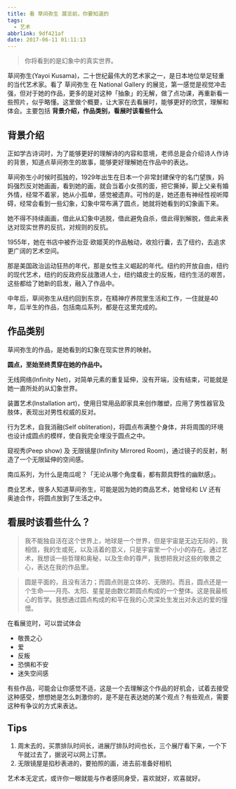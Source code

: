 ```yaml
---
title: 看 草间弥生 展览前，你要知道的
tags:
  - 艺术
abbrlink: 9df421af
date: 2017-06-11 01:11:13
---
```

> 你将看到的是幻象中的真实世界。

<!-- more -->

草间弥生(Yayoi Kusama)，二十世纪最伟大的艺术家之一，是日本地位举足轻重的当代艺术家。看了 草间弥生 在 National Gallery 的展览，第一感觉是视觉冲击强，但对于她的作品，更多的是对这种「抽象」的无解，做了点功课，再重新看一些照片，似乎略懂。这里做个概要，让大家在去看展时，能够更好的欣赏，理解和体会。主要包括 **背景介绍，作品类别，看展时该看些什么**

## 背景介绍
正如学古诗词时，为了能够更好的理解诗的内容和意境，老师总是会介绍诗人作诗的背景，知道点草间弥生的故事，能够更好理解她在作品中的表达。

草间弥生小时候时孤独的，1929年出生在日本一个非常封建保守的名门望族，妈妈强烈反对她画画，看到她的画，就会当着小女孩的面，把它撕掉，脚上父亲有婚外情，经常不着家，她从小孤单，感觉被遗弃。可怜的是，她还患有神经性视听障碍，经常会看到一些幻象，幻象中常布满了圆点，她就将她看到的幻象画下来。

她不得不持续画画，借此从幻象中逃脱，借此避免自杀，借此得到解脱，借此来表达对现实世界的反抗，对规则的反抗。

1955年，她在书店中被乔治亚·欧姬芙的作品触动，收拾行囊，去了纽约，去追求更广阔的艺术空间。

那是美国政治运动狂热的年代，那是女性主义崛起的年代。纽约的开放自由，纽约的现代艺术，纽约的反政府反战激进人士，纽约嬉皮士的反叛，纽约生活的艰苦，这些都给了她新的启发，融入了作品中。

中年后，草间弥生从纽约回到东京，在精神疗养院里生活和工作，一住就是40年，后半生的作品，包括南瓜系列，都是在这里完成的。

## 作品类别
草间弥生的作品，是她看到的幻象在现实世界的映射。

**圆点，至始至终贯穿在她的作品中。**

无线网络(Infinity Net)，对简单元素的重复延伸，没有开端，没有结束，可能就是她一直所处的从幻象世界。

装置艺术(Installation art)，使用日常用品即家具来创作雕塑，应用了男性器官及肢体，表现出对男性权威的反对。

行为艺术，自我消融(Self obliteration)，将圆点布满整个身体，并将周围的环境也设计成圆点的模样，使自我完全埋没于圆点之中。

窥视秀(Peep show) 及 无限镜屋(Infinity Mirrored Room)，通过镜子的反射，制造了一个无限延伸的空间感。

南瓜系列，为什么是南瓜呢？「无论从哪个角度看，都有颇具野性的幽默感」。

商业艺术，很多人知道草间弥生，可能是因为她的商品艺术，她曾经和 LV 还有 奥迪合作，将圆点放到了生活之中。

## 看展时该看些什么？
>我不能独自活在这个世界上，地球是一个世界，但是宇宙是无边无际的，我相信，我的生或死，以及活着的意义，只是宇宙里一个小小的存在。通过艺术，我想谈一些哲理和奥秘，以及生命的尊严，我想把我对这些的敬畏之心，表达在我的作品里。

> 圆是平面的，且没有活力；而圆点则是立体的、无限的。而且，圆点还是一个生命——月亮、太阳、星星是由数亿颗圆点构成的一个整体。这是我最核心的哲学。我想通过圆点构成的和平在我的心灵深处生发出对永远的爱的憧憬。

在看展览时，可以尝试体会
- 敬畏之心
- 爱
- 反叛
- 恐惧和不安
- 迷失空间感

有些作品，可能会让你感觉不适，这是一个去理解这个作品的好机会，试着去接受这种感受，想想她是怎么刺激你的，是不是在表达她的某个观点？有些观点，需要这种有争议的方式来表达。

## Tips
1. 周末去的，买票排队时间长，进展厅排队时间也长，三个展厅看下来，一个下午就过去了，据说可以网上订票。
2. 无限镜屋是掐秒表进的，要拍照的画，进去前准备好相机

艺术本无定式，或许你一眼就能与作者感同身受，喜欢就好，欢喜就好。
